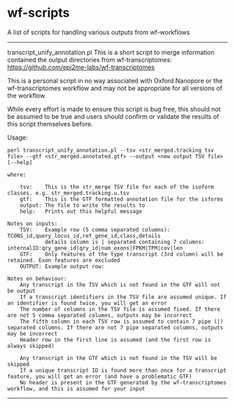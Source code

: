 # wf-scripts
A list of scripts for handling various outputs from wf-workflows

---------------------------------------------

transcript_unify_annotation.pl
This is a short script to merge information contained the output directories from wf-transcriptomes:
https://github.com/epi2me-labs/wf-transcriptomes

This is a personal script in no way associated with Oxford Nanopore or the wf-transcriptomes workflow and
may not be appropriate for all versions of the workflow. 

While every effort is made to ensure this script is bug free, this should not be assumed to be true and 
users should confirm or validate the results of this script themselves before. 

Usage:

	perl transcript_unify_annotation.pl --tsv <str_merged.tracking tsv file> --gtf <str_merged.annotated.gtf> --output <new output TSV file> [--help]

	where:

		tsv:    This is the str_merge TSV file for each of the isoform classes. e.g. str_merged.tracking.u.tsv
		gtf:    This is the GTF formatted annotation file for the isforms
		output: The file to write the results to
		help:   Prints out this helpful message

	Notes on inputs:
		TSV: 	Example row (5 comma separated columns): TCONS_id,query_locus_id,ref_gene_id,class,details
				details column is | separated containing 7 columns: internalID:qry_gene_id|qry_id|num_exons|FPKM|TPM|cov|len
		GTF:	Only features of the type transcript (3rd column) will be retained. Exon features are excluded
		OUTPUT:	Example output row: 

	Notes on behaviour:
		Any transcript in the TSV which is not found in the GTF will not be output
		If a transcript identifiers in the TSV file are assumed unique. If an identifier is found twice, you will get an error
		The number of columns in the TSV file is assumed fixed. If there are not 5 comma separated columns, outputs may be incorrect
		The fifth column in each TSV row is assumed to contain 7 pipe (|) separated columns. If there are not 7 pipe separated columns, outputs may be incorrect
		Header row in the first line is assumed (and the first row is always skipped)

		Any transcript in the GTF which is not found in the TSV will be skipped
		If a unique transcript ID is found more than once for a transcript feature, you will get an error (and have a problematic GTF)
		No header is present in the GTF generated by the wf-transcriptomes workflow, and this is assumed for your input

---------------------------------------------

